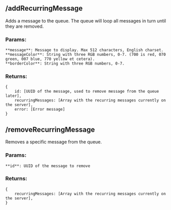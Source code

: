 

## /addRecurringMessage
Adds a message to the queue. The queue will loop all messages in turn until they are removed.
### Params:
```
**message**: Message to display. Max 512 characters, English charset.
**messageColor**: String with three RGB numbers, 0-7. (700 is red, 070 green, 007 blue, 770 yellow et cetera).
**borderColor**: String with three RGB numbers, 0-7.
```
### Returns:
```
{
	id: [UUID of the message, used to remove message from the queue later],
	recurringMessages: [Array with the recurring messages currently on the server],
	error: [Error message]
}
```

## /removeRecurringMessage
Removes a specific message from the queue.
### Params:
```
**id**: UUID of the message to remove
```
### Returns:
```
{
	recurringMessages: [Array with the recurring messages currently on the server],
}
```
	
